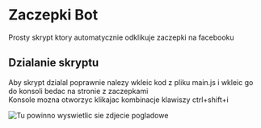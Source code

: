 # Zaczepki Bot
Prosty skrypt ktory automatycznie odklikuje zaczepki na facebooku

## Dzialanie skryptu
Aby skrypt dzialal poprawnie nalezy wkleic kod z pliku main.js i wkleic go do konsoli bedac na stronie z zaczepkami <br/>
Konsole mozna otworzyc klikajac kombinacje klawiszy ctrl+shift+i

![Tu powinno wyswietlic sie zdjecie pogladowe](https://i.imgur.com/HfJQ3B8.png)

